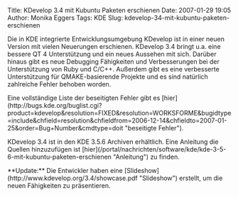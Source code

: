 Title: KDevelop 3.4 mit Kubuntu Paketen erschienen
Date: 2007-01-29 19:05
Author: Monika Eggers
Tags: KDE
Slug: kdevelop-34-mit-kubuntu-paketen-erschienen

Die in KDE integrierte Entwicklungsumgebung KDevelop ist in einer neuen
Version mit vielen Neuerungen erschienen. KDevelop 3.4 bringt u.a. eine
bessere QT 4 Unterstützung und ein neues Aussehen mit sich. Darüber
hinaus gibt es neue Debugging Fähigkeiten und Verbesserungen bei der
Unterstützung von Ruby und C/C++. Außerdem gibt es eine verbesserte
Unterstützung für QMAKE-basierende Projekte und es sind natürlich
zahlreiche Fehler behoben worden.

</p>
Eine vollständige Liste der beseitigten Fehler gibt es
[hier](http://bugs.kde.org/buglist.cgi?product=kdevelop&resolution=FIXED&resolution=WORKSFORME&bugidtype=include&chfield=resolution&chfieldfrom=2006-12-14&chfieldto=2007-01-25&order=Bug+Number&cmdtype=doit "beseitigte Fehler").

</p>
KDevelop 3.4 ist in den KDE 3.5.6 Archiven erhältlich. Eine Anleitung
die Quellen hinzuzufügen ist
[hier](/portal/nachrichten/software/kde/kde-3-5-6-mit-kubuntu-paketen-erschienen "Anleitung")
zu finden.

</p>
**Update:** Die Entwickler haben eine
[Slideshow](http://www.kdevelop.org/3.4/showcase.pdf "Slideshow")
erstellt, um die neuen Fähigkeiten zu präsentieren.

</p>

